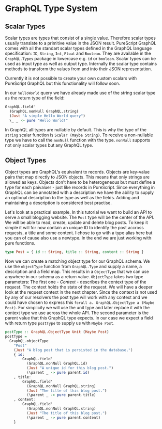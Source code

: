 # GraphQL Type System

## Scalar Types

Scalar types are types that consist of a single value. Therefore scalar types usually translate to a primitive value in the JSON result. PureScript GraphQL comes with all the standart scalar types defined in the GraphQL language specification: `ID`, `String`, `Int`, `Float` and `Boolean`. They are available in the `GraphQL.Types` package in lowercase e.g. `id` or `boolean`. Scalar types can be used as input type as well as output type. Internally the scalar type contains methods to transform the values from and into their JSON representation.

Currently it is not possible to create your own custom scalars with PureScript GraphQL but this functionality will follow soon.

In our `helloWorld` query we have already made use of the string scalar type as the return type of the field:

```purescript
GraphQL.field'
  (GraphQL.nonNull GraphQL.string)
  (Just "A simple Hello World query")
  \_ _ -> pure "Hello World!"
```

In GraphQL all types are nullable by default. This is why the type of the `string` scalar function is `Scalar (Maybe String)`. To receive a non-nullable type we have to call the `nonNull` function with the type. `nonNull` supports not only scalar types but any GraphQL type.

## Object Types

Object types are GraphQL's equivalent to records. Objects are key-value pairs that map directly to JSON objects. This means that only strings are allowed as keys. Objects don't have to be heterogeneous but must define a type for each paivaluer - just like records in PureScript. Since everything in GraphQL can be annotated with a description we have the ability to supply an optional description to the type as well as the fields. Adding and maintaining a description is considered best practise.

Let's look at a practical example. In this tutorial we want to build an API to serve a small blogging website. The `Post` type will be the center of the API. We will be able to read, create, update and delete blog posts. To keep it simple it will for now contain an unique ID to identify the post accross requests, a title and some content. I chose to go with a type alias here but you can of cause also use a newtype. In the end we are just working with pure functions.

```purescript
type Post = { id :: String, title :: String, content :: String }
```

Now we can create a matching object type for our GraphQL schema. We use the `objectType` function from `GraphQL.Type` and supply a name, a description and a field map. This results in a `ObjectType` that we can use anywhere in our schema as a return value. `ObjectType` takes two type parameters: The first one - _Context_ - describes the context type of the request. The context holds the state of the request. We will have a deeper look at the request context in the next chapter. Since the context is not used by any of our resolvers the post type will work with any context and we could have chosen to express this `forall a. GraphQL.ObjectType a (Maybe Post)`. For simplicity we will use the unit type and later replace it with the context type we use across the whole API. The second parameter is the parent value that this GraphQL type expects. In our case we expect a field with return type `postType` to supply us with `Maybe Post`.

```purescript
postType :: GraphQL.ObjectType Unit (Maybe Post)
postType =
  GraphQL.objectType
    "Post"
    (Just "A blog post that is persisted in the database.")
    { id:
        GraphQL.field'
          (GraphQL.nonNull GraphQL.id)
          (Just "A unique id for this blog post.")
          (\parent _ -> pure parent.id)
    , title:
        GraphQL.field'
          (GraphQL.nonNull GraphQL.string)
          (Just "The title of this blog post.")
          (\parent _ -> pure parent.title)
    , content:
        GraphQL.field'
          (GraphQL.nonNull GraphQL.string)
          (Just "The title of this blog post.")
          (\parent _ -> pure parent.content)
    }
```
